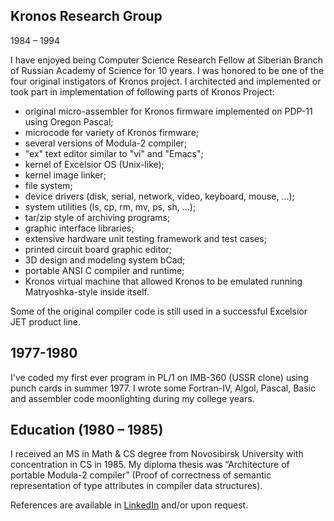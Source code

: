 Kronos Research Group
---  
1984 – 1994

I have enjoyed being Computer Science Research Fellow at Siberian Branch of Russian Academy of Science for 10 years.
I was honored to be one of the four original instigators of Kronos project.
I architected and implemented or took part in implementation of following parts of Kronos Project:
 * original micro-assembler for Kronos firmware implemented on PDP-11 using Oregon Pascal;
 * microcode for variety of Kronos firmware;
 * several versions of Modula-2 compiler;
 * "ex" text editor similar to "vi" and "Emacs";
 * kernel of Excelsior OS (Unix-like);
 * kernel image linker;
 * file system;
 * device drivers (disk, serial, network, video, keyboard, mouse, ...);
 * system utilities (ls, cp, rm, mv, ps, sh, ...);
 * tar/zip style of archiving programs;
 * graphic interface libraries;
 * extensive hardware unit testing framework and test cases;
 * printed circuit board graphic editor;
 * 3D design and modeling system bCad;
 * portable ANSI C compiler and runtime;
 * Kronos virtual machine that allowed Kronos to be emulated running Matryoshka-style inside itself. 
 
Some of the original compiler code is still used in a successful Excelsior JET product line.

1977-1980
---
I've coded my first ever program in PL/1 on IMB-360 (USSR clone) using punch cards in summer 1977.
I wrote some Fortran-IV, Algol, Pascal, Basic and assembler code moonlighting during my college years.

Education (1980 – 1985)
---  

I received an MS in Math & CS degree from Novosibirsk University with concentration in CS in 1985.
My diploma thesis was “Architecture of portable Modula-2 compiler” (Proof of correctness of semantic representation of type attributes in compiler data structures). 

References are available in <a href="https://www.linkedin.com/in/leok7v" target="_blank">LinkedIn</a> and/or upon request.
